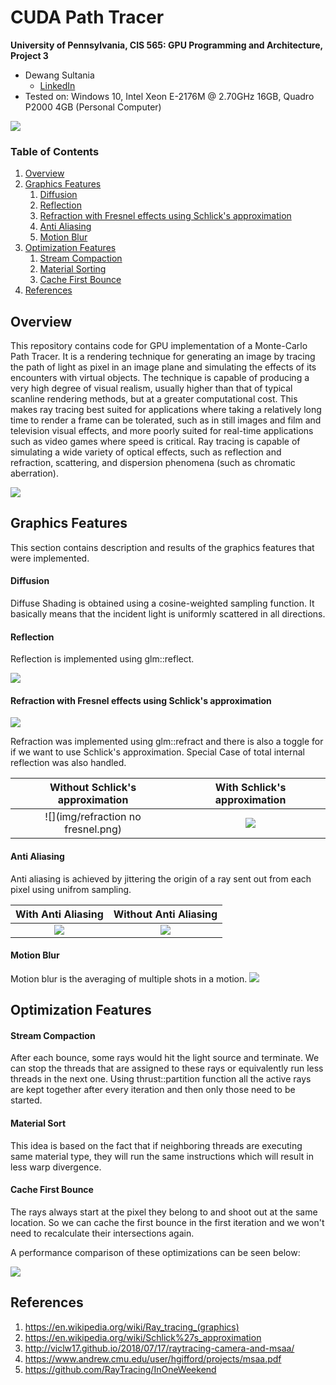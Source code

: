 CUDA Path Tracer
================

**University of Pennsylvania, CIS 565: GPU Programming and Architecture, Project 3**

* Dewang Sultania
  * [LinkedIn](https://www.linkedin.com/in/dewang-sultania/)
* Tested on: Windows 10, Intel Xeon E-2176M @ 2.70GHz 16GB, Quadro P2000 4GB (Personal Computer)

![](img/main.png)

### Table of Contents

1.	 [Overview](#overview)
2.	 [Graphics Features](#graphics)
		1.	 [Diffusion](#diffusion)
    	2.	 [Reflection](#reflection)
    	3.	 [Refraction with Fresnel effects using Schlick's approximation](#refraction)
    	4.	 [Anti Aliasing](#anti-alias)
    	5.	 [Motion Blur](#motion-blur)
3.	 [Optimization Features](#optimization)
    	1.	 [Stream Compaction](#stream)
    	2.	 [Material Sorting](#material-sort)
    	3.	 [Cache First Bounce](#cache)
4.	 [References](#references)

<a name = "overview"/>

## Overview

This repository contains code for GPU implementation of a Monte-Carlo Path Tracer. It is a rendering technique for generating an image by tracing the path of light as pixel in an image plane and simulating the effects of its encounters with virtual objects. The technique is capable of producing a very high degree of visual realism, usually higher than that of typical scanline rendering methods, but at a greater computational cost. This makes ray tracing best suited for applications where taking a relatively long time to render a frame can be tolerated, such as in still images and film and television visual effects, and more poorly suited for real-time applications such as video games where speed is critical. Ray tracing is capable of simulating a wide variety of optical effects, such as reflection and refraction, scattering, and dispersion phenomena (such as chromatic aberration).

![](img/path_tracer.png)

<a name = "graphics"/>

## Graphics Features

This section contains description and results of the graphics features that were implemented.

<a name = "diffusion"/>

#### Diffusion

Diffuse Shading is obtained using a cosine-weighted sampling function. It basically means that the incident light is uniformly scattered in all directions.

<a name = "reflection"/>

#### Reflection

Reflection is implemented using glm::reflect.

![](img/reflection.jpg)

<a name = "refraction"/>

#### Refraction with Fresnel effects using Schlick's approximation


![](img/refraction.png)

Refraction was implemented using glm::refract and there is also a toggle for if we want to use Schlick's approximation. Special Case of total internal reflection was also handled.

Without Schlick's approximation       |  With  Schlick's approximation 
:-------------------------:|:-------------------------:
![](img/refraction no fresnel.png) | ![](img/fresnel.png)

<a name = "anti-alias"/>

#### Anti Aliasing

Anti aliasing is achieved by jittering the origin of a ray sent out from each pixel using unifrom sampling.

With Anti Aliasing       |  Without Anti Aliasing
:-------------------------:|:-------------------------:
![](img/alias.JPG) | ![](img/no-alias.JPG)

<a name = "motion-blur"/>

#### Motion Blur
Motion blur is the averaging of multiple shots in a motion.
 ![](img/motion_blur.png)

<a name = "optimization"/>

## Optimization Features

<a name = "stream"/>

#### Stream Compaction

After each bounce, some rays would hit the light source and terminate.  We can stop the threads that are assigned to these rays or equivalently run less threads in the next one. Using thrust::partition function all the active rays are kept together after every iteration and then only those need to be started. 

<a name = "material-sort"/>

#### Material Sort

This idea is based on the fact that if neighboring threads are executing same material type, they will run the same instructions which will result in less warp divergence. 

<a name = "cache"/>

#### Cache First Bounce
The rays always start at the pixel they belong to and shoot out at the same location. So we can cache the first bounce in the first iteration and we won't need to recalculate their intersections again.



A performance comparison of these optimizations can be seen below:

![](img/perf.JPG) 



<a name = "references"/>

## References

1. https://en.wikipedia.org/wiki/Ray_tracing_(graphics)
2. https://en.wikipedia.org/wiki/Schlick%27s_approximation
3. http://viclw17.github.io/2018/07/17/raytracing-camera-and-msaa/
4. https://www.andrew.cmu.edu/user/hgifford/projects/msaa.pdf
5. https://github.com/RayTracing/InOneWeekend
